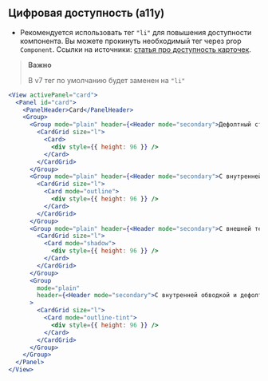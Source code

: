 ## Цифровая доступность (a11y)

- Рекомендуется использовать тег `"li"` для повышения доступности компонента. Вы можете прокинуть необходимый тег через prop `Component`.
  Ссылки на источники: [статья про доступность карточек](https://inclusive-components.design/cards/).
> **Важно**
>
> В v7 тег по умолчанию будет заменен на `"li"`

```jsx
<View activePanel="card">
  <Panel id="card">
    <PanelHeader>Card</PanelHeader>
    <Group>
      <Group mode="plain" header={<Header mode="secondary">Дефолтный стиль</Header>}>
        <CardGrid size="l">
          <Card>
            <div style={{ height: 96 }} />
          </Card>
        </CardGrid>
      </Group>
      <Group mode="plain" header={<Header mode="secondary">С внутренней обводкой</Header>}>
        <CardGrid size="l">
          <Card mode="outline">
            <div style={{ height: 96 }} />
          </Card>
        </CardGrid>
      </Group>
      <Group mode="plain" header={<Header mode="secondary">С внешней тенью</Header>}>
        <CardGrid size="l">
          <Card mode="shadow">
            <div style={{ height: 96 }} />
          </Card>
        </CardGrid>
      </Group>
      <Group
        mode="plain"
        header={<Header mode="secondary">С внутренней обводкой и дефолтным фоном</Header>}
      >
        <CardGrid size="l">
          <Card mode="outline-tint">
            <div style={{ height: 96 }} />
          </Card>
        </CardGrid>
      </Group>
    </Group>
  </Panel>
</View>
```
